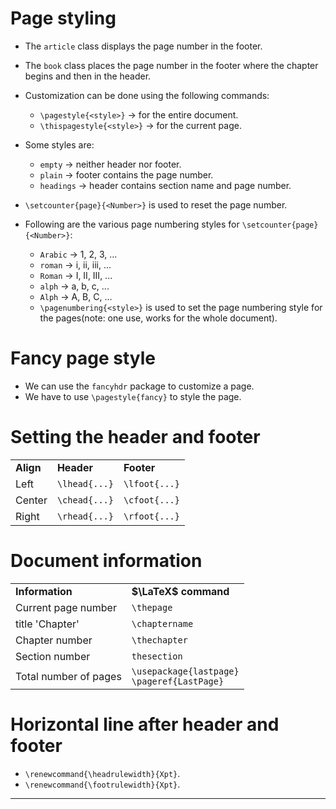 # Page styling

* The `article` class displays the page number in the footer.
* The `book` class places the page number in the footer where the chapter begins and then in the header.
* Customization can be done using the following commands:
	* `\pagestyle{<style>}` $\rightarrow$ for the entire document.
	* `\thispagestyle{<style>}` $\rightarrow$ for the current page.

* Some styles are:
	* `empty` $\rightarrow$ neither header nor footer.
	* `plain` $\rightarrow$ footer contains the page number.
	* `headings` $\rightarrow$ header contains section name and page number.

* `\setcounter{page}{<Number>}` is used to reset the page number.

* Following are the various page numbering styles for `\setcounter{page}{<Number>}`:
	* `Arabic` $\rightarrow$ 1, 2, 3, ...
	* `roman` $\rightarrow$ i, ii, iii, ...
	* `Roman` $\rightarrow$ I, II, III, ...
	* `alph` $\rightarrow$ a, b, c, ...
	* `Alph` $\rightarrow$ A, B, C, ...
	* `\pagenumbering{<style>}` is used to set the page numbering style for the pages(note: one use, works for the whole document).

# Fancy page style

* We can use the `fancyhdr` package to customize a page.
* We have to use `\pagestyle{fancy}` to style the page.

# Setting the header and footer

<table>
<tr>
<td><strong>Align</strong></td>
<td><strong>Header</strong></td>
<td><strong>Footer</strong></td>
</tr>

<tr>
<td>Left</td>
<td><code>\lhead{...}</code></td>
<td><code>\lfoot{...}</code></td>
</tr>

<tr>
<td>Center</td>
<td><code>\chead{...}</code></td>
<td><code>\cfoot{...}</code></td>
</tr>

<tr>
<td>Right</td>
<td><code>\rhead{...}</code></td>
<td><code>\rfoot{...}</code></td>
</tr>

</table>

# Document information

<table>
<tr>
<td><strong>Information</strong></td>
<td><strong>$\LaTeX$ command</strong></td>
</tr>

<tr>
<td>Current page number</td>
<td><code>\thepage</code></td>
</tr>

<tr>
<td>title 'Chapter'</td>
<td><code>\chaptername</code></td>
</tr>

<tr>
<td>Chapter number</td>
<td><code>\thechapter</td>
</tr>

<tr>
<td>Section number</td>
<td><code>thesection</code></td>
</tr>

<tr>
<td>Total number of pages</td>
<td><code>\usepackage{lastpage}</code><br><code>\pageref{LastPage}</code></td>
</tr>

</table>


# Horizontal line after header and footer

* `\renewcommand{\headrulewidth}{Xpt}`.
* `\renewcommand{\footrulewidth}{Xpt}`.

---
